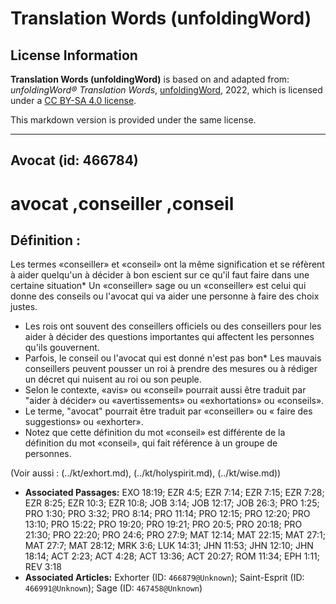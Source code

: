 # Translation Words (unfoldingWord)

## License Information

**Translation Words (unfoldingWord)** is based on and adapted from: _unfoldingWord® Translation Words_, [unfoldingWord](https://unfoldingword.org/utw), 2022, which is licensed under a [CC BY-SA 4.0 license](https://creativecommons.org/licenses/by-sa/4.0/legalcode.en).

This markdown version is provided under the same license.



--------------------------------

## Avocat (id: 466784)

avocat ,conseiller ,conseil
===========================

Définition :
------------

Les termes «conseiller» et «conseil» ont la même signification et se réfèrent à aider quelqu'un à décider à bon escient sur ce qu'il faut faire dans une certaine situation\* Un «conseiller» sage ou un «conseiller» est celui qui donne des conseils ou l'avocat qui va aider une personne à faire des choix justes.

* Les rois ont souvent des conseillers officiels ou des conseillers pour les aider à décider des questions importantes qui affectent les personnes qu'ils gouvernent.
* Parfois, le conseil ou l'avocat qui est donné n'est pas bon\* Les mauvais conseillers peuvent pousser un roi à prendre des mesures ou à rédiger un décret qui nuisent au roi ou son peuple.
* Selon le contexte, «avis» ou «conseil» pourrait aussi être traduit par "aider à décider» ou «avertissements» ou «exhortations» ou «conseils».
* Le terme, "avocat" pourrait être traduit par «conseiller» ou « faire des suggestions» ou «exhorter».
* Notez que cette définition du mot «conseil» est différente de la définition du mot «conseil», qui fait référence à un groupe de personnes.

(Voir aussi : (../kt/exhort.md), (../kt/holyspirit.md), (../kt/wise.md))

* **Associated Passages:** EXO 18:19; EZR 4:5; EZR 7:14; EZR 7:15; EZR 7:28; EZR 8:25; EZR 10:3; EZR 10:8; JOB 3:14; JOB 12:17; JOB 26:3; PRO 1:25; PRO 1:30; PRO 3:32; PRO 8:14; PRO 11:14; PRO 12:15; PRO 12:20; PRO 13:10; PRO 15:22; PRO 19:20; PRO 19:21; PRO 20:5; PRO 20:18; PRO 21:30; PRO 22:20; PRO 24:6; PRO 27:9; MAT 12:14; MAT 22:15; MAT 27:1; MAT 27:7; MAT 28:12; MRK 3:6; LUK 14:31; JHN 11:53; JHN 12:10; JHN 18:14; ACT 2:23; ACT 4:28; ACT 13:36; ACT 20:27; ROM 11:34; EPH 1:11; REV 3:18
* **Associated Articles:** Exhorter (ID: `466879@Unknown`); Saint-Esprit (ID: `466991@Unknown`); Sage (ID: `467458@Unknown`)

